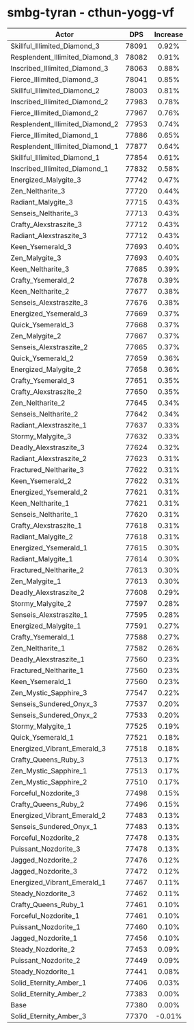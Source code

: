 # smbg-tyran - cthun-yogg-vf
| Actor | DPS | Increase |
|---|:---:|:---:|
|Skillful_Illimited_Diamond_3|78091|0.92%|
|Resplendent_Illimited_Diamond_3|78082|0.91%|
|Inscribed_Illimited_Diamond_3|78063|0.88%|
|Fierce_Illimited_Diamond_3|78041|0.85%|
|Skillful_Illimited_Diamond_2|78003|0.81%|
|Inscribed_Illimited_Diamond_2|77983|0.78%|
|Fierce_Illimited_Diamond_2|77967|0.76%|
|Resplendent_Illimited_Diamond_2|77953|0.74%|
|Fierce_Illimited_Diamond_1|77886|0.65%|
|Resplendent_Illimited_Diamond_1|77877|0.64%|
|Skillful_Illimited_Diamond_1|77854|0.61%|
|Inscribed_Illimited_Diamond_1|77832|0.58%|
|Energized_Malygite_3|77742|0.47%|
|Zen_Neltharite_3|77720|0.44%|
|Radiant_Malygite_3|77715|0.43%|
|Senseis_Neltharite_3|77713|0.43%|
|Crafty_Alexstraszite_3|77712|0.43%|
|Radiant_Alexstraszite_3|77712|0.43%|
|Keen_Ysemerald_3|77693|0.40%|
|Zen_Malygite_3|77693|0.40%|
|Keen_Neltharite_3|77685|0.39%|
|Crafty_Ysemerald_2|77678|0.39%|
|Keen_Neltharite_2|77677|0.38%|
|Senseis_Alexstraszite_3|77676|0.38%|
|Energized_Ysemerald_3|77669|0.37%|
|Quick_Ysemerald_3|77668|0.37%|
|Zen_Malygite_2|77667|0.37%|
|Senseis_Alexstraszite_2|77665|0.37%|
|Quick_Ysemerald_2|77659|0.36%|
|Energized_Malygite_2|77658|0.36%|
|Crafty_Ysemerald_3|77651|0.35%|
|Crafty_Alexstraszite_2|77650|0.35%|
|Zen_Neltharite_2|77645|0.34%|
|Senseis_Neltharite_2|77642|0.34%|
|Radiant_Alexstraszite_1|77637|0.33%|
|Stormy_Malygite_3|77632|0.33%|
|Deadly_Alexstraszite_3|77624|0.32%|
|Radiant_Alexstraszite_2|77623|0.31%|
|Fractured_Neltharite_3|77622|0.31%|
|Keen_Ysemerald_2|77622|0.31%|
|Energized_Ysemerald_2|77621|0.31%|
|Keen_Neltharite_1|77621|0.31%|
|Senseis_Neltharite_1|77620|0.31%|
|Crafty_Alexstraszite_1|77618|0.31%|
|Radiant_Malygite_2|77618|0.31%|
|Energized_Ysemerald_1|77615|0.30%|
|Radiant_Malygite_1|77614|0.30%|
|Fractured_Neltharite_2|77613|0.30%|
|Zen_Malygite_1|77613|0.30%|
|Deadly_Alexstraszite_2|77608|0.29%|
|Stormy_Malygite_2|77597|0.28%|
|Senseis_Alexstraszite_1|77595|0.28%|
|Energized_Malygite_1|77591|0.27%|
|Crafty_Ysemerald_1|77588|0.27%|
|Zen_Neltharite_1|77582|0.26%|
|Deadly_Alexstraszite_1|77560|0.23%|
|Fractured_Neltharite_1|77560|0.23%|
|Keen_Ysemerald_1|77560|0.23%|
|Zen_Mystic_Sapphire_3|77547|0.22%|
|Senseis_Sundered_Onyx_3|77537|0.20%|
|Senseis_Sundered_Onyx_2|77533|0.20%|
|Stormy_Malygite_1|77525|0.19%|
|Quick_Ysemerald_1|77521|0.18%|
|Energized_Vibrant_Emerald_3|77518|0.18%|
|Crafty_Queens_Ruby_3|77513|0.17%|
|Zen_Mystic_Sapphire_1|77513|0.17%|
|Zen_Mystic_Sapphire_2|77510|0.17%|
|Forceful_Nozdorite_3|77498|0.15%|
|Crafty_Queens_Ruby_2|77496|0.15%|
|Energized_Vibrant_Emerald_2|77483|0.13%|
|Senseis_Sundered_Onyx_1|77483|0.13%|
|Forceful_Nozdorite_2|77478|0.13%|
|Puissant_Nozdorite_3|77478|0.13%|
|Jagged_Nozdorite_2|77476|0.12%|
|Jagged_Nozdorite_3|77472|0.12%|
|Energized_Vibrant_Emerald_1|77467|0.11%|
|Steady_Nozdorite_3|77462|0.11%|
|Crafty_Queens_Ruby_1|77461|0.10%|
|Forceful_Nozdorite_1|77461|0.10%|
|Puissant_Nozdorite_1|77460|0.10%|
|Jagged_Nozdorite_1|77456|0.10%|
|Steady_Nozdorite_2|77453|0.09%|
|Puissant_Nozdorite_2|77449|0.09%|
|Steady_Nozdorite_1|77441|0.08%|
|Solid_Eternity_Amber_1|77406|0.03%|
|Solid_Eternity_Amber_2|77383|0.00%|
|Base|77380|0.00%|
|Solid_Eternity_Amber_3|77370|-0.01%|
